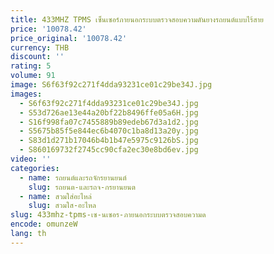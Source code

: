 ```yaml
---
title: 433MHZ TPMS เซ็นเซอร์ภายนอกระบบตรวจสอบความดันยางรถยนต์แบบไร้สาย
price: '10078.42'
price_original: '10078.42'
currency: THB
discount: ''
rating: 5
volume: 91
image: S6f63f92c271f4dda93231ce01c29be34J.jpg
images:
  - S6f63f92c271f4dda93231ce01c29be34J.jpg
  - S53d726ae13e44a20bf22b8496ffe05a6H.jpg
  - S16f998fa07c7455889b89edeb67d3a1d2.jpg
  - S5675b85f5e844ec6b4070c1ba8d13a20y.jpg
  - S83d1d271b17046b4b1b47e5975c9126bS.jpg
  - S860169732f2745cc90cfa2ec30e8bd6ev.jpg
video: ''
categories:
  - name: รถยนต์และรถจักรยานยนต์
    slug: รถยนต-และรถจ-กรยานยนต
  - name: สวมใส่อะไหล่
    slug: สวมใส-อะไหล
slug: 433mhz-tpms-เซ-นเซอร-ภายนอกระบบตรวจสอบความด
encode: omunzeW
lang: th
---
```

  